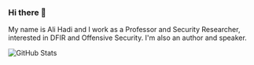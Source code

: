 ### Hi there 👋
My name is Ali Hadi and I work as a Professor and Security Researcher, interested in DFIR and Offensive Security. I'm also an author and speaker.

![GitHub Stats](https://github-readme-stats.vercel.app/api?username=ashemery&count_private=false&show_icons=true&hide=contribs&line_height=25&theme=dark)

<!--
![Top Languages](https://github-readme-stats.vercel.app/api/top-langs/?username=ashemery&langs_count=8&theme=dark&hide=html)

**ashemery/ashemery** is a ✨ _special_ ✨ repository because its `README.md` (this file) appears on your GitHub profile.

Here are some ideas to get you started:

- 🔭 I’m currently working on ...
- 🌱 I’m currently learning ...
- 👯 I’m looking to collaborate on ...
- 🤔 I’m looking for help with ...
- 💬 Ask me about ...
- 📫 How to reach me: ...
- 😄 Pronouns: ...
- ⚡ Fun fact: ...
-->
